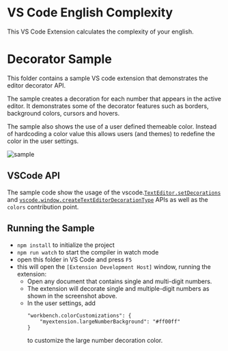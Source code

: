 # VS Code English Complexity

This VS Code Extension calculates the complexity of your english.

# Decorator Sample

This folder contains a sample VS code extension that demonstrates the editor decorator API.

The sample creates a decoration for each number that appears in the active editor. It
demonstrates some of the decorator features such as borders, background colors, cursors
and hovers.

The sample also shows the use of a user defined themeable color. Instead of hardcoding a color value this allows users (and themes) to redefine the color in the user settings.

![sample](preview.png)

## VSCode API

The sample code show the usage of the vscode.[`TextEditor.setDecorations`](https://code.visualstudio.com/api/references/vscode-api#TextEditor.setDecorations) and [`vscode.window.createTextEditorDecorationType`](https://code.visualstudio.com/api/references/vscode-api#window.createTextEditorDecorationType) APIs as well as the `colors` contribution point.

## Running the Sample

* `npm install` to initialize the project
* `npm run watch` to start the compiler in watch mode
* open this folder in VS Code and press `F5`
* this will open the `[Extension Development Host]` window, running the extension:
  * Open any document that contains single and multi-digit numbers.
  * The extension will decorate single and multiple-digit numbers as shown in the screenshot above.
  * In the user settings, add
    ```
    "workbench.colorCustomizations": {
        "myextension.largeNumberBackground": "#ff00ff"
    }
    ```
    to customize the large number decoration color.
